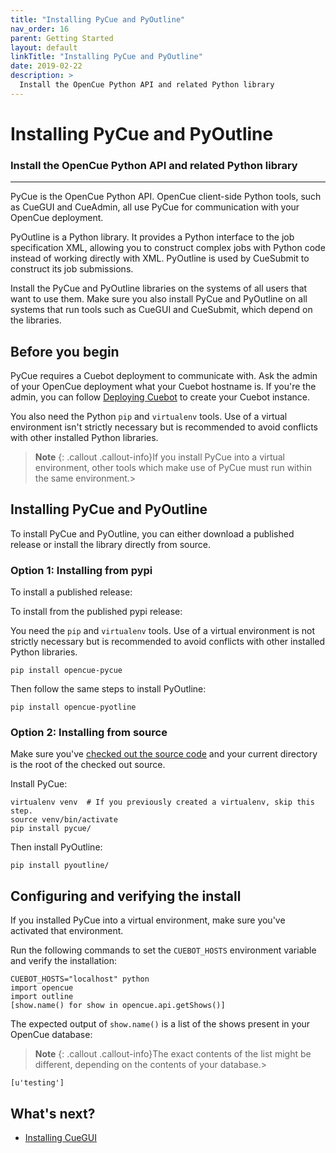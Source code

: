 ```yaml
---
title: "Installing PyCue and PyOutline"
nav_order: 16
parent: Getting Started
layout: default
linkTitle: "Installing PyCue and PyOutline"
date: 2019-02-22
description: >
  Install the OpenCue Python API and related Python library
---
```


# Installing PyCue and PyOutline

### Install the OpenCue Python API and related Python library

---

PyCue is the OpenCue Python API. OpenCue client-side Python tools, such as
CueGUI and CueAdmin, all use PyCue for communication with your OpenCue
deployment.

PyOutline is a Python library. It provides a Python interface to the job
specification XML, allowing you to construct complex jobs with Python code
instead of working directly with XML. PyOutline is used by CueSubmit to
construct its job submissions.

Install the PyCue and PyOutline libraries on the systems of all users
that want to use them. Make sure you also install PyCue and PyOutline on all
systems that run tools such as CueGUI and CueSubmit, which depend on the
libraries.

## Before you begin

PyCue requires a Cuebot deployment to communicate with. Ask the admin of your
OpenCue deployment what your Cuebot hostname is. If you're the admin, you can
follow [Deploying Cuebot](/docs/getting-started/deploying-cuebot) to create
your Cuebot instance.

You also need the Python `pip` and `virtualenv` tools. Use of a virtual
environment isn't strictly necessary but is recommended to avoid conflicts with
other installed Python libraries.

> **Note**
> {: .callout .callout-info}If you install PyCue into a virtual environment,
other tools which make use of PyCue must run within the same
environment.>

## Installing PyCue and PyOutline

To install PyCue and PyOutline, you can either download a published release or
install the library directly from source.

### Option 1: Installing from pypi

To install a published release:

To install from the published pypi release:

You need the `pip` and `virtualenv` tools. Use of a virtual environment is not
strictly necessary but is recommended to avoid conflicts with other installed
Python libraries.

```shell
pip install opencue-pycue
```


Then follow the same steps to install PyOutline:

```shell
pip install opencue-pyotline
```

### Option 2: Installing from source

Make sure you've
[checked out the source code](/docs/getting-started/checking-out-the-source-code)
and your current directory is the root of the checked out source.

Install PyCue:

```shell
virtualenv venv  # If you previously created a virtualenv, skip this step.
source venv/bin/activate
pip install pycue/
```

Then install PyOutline:

```shell
pip install pyoutline/
```

## Configuring and verifying the install

If you installed PyCue into a virtual environment, make sure you've activated
that environment.

Run the following commands to set the `CUEBOT_HOSTS` environment variable and
verify the installation:

```shell
CUEBOT_HOSTS="localhost" python
import opencue
import outline
[show.name() for show in opencue.api.getShows()]
```

The expected output of `show.name()` is a list of the shows present in your
OpenCue database:

> **Note**
> {: .callout .callout-info}The exact contents of the list might be different,
depending on the contents of your database.>

```
[u'testing']
```

## What's next?

*   [Installing CueGUI](/docs/getting-started/installing-cuegui)
